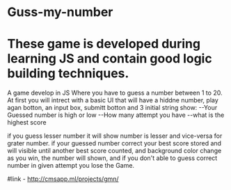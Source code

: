 # Guss-my-number
# These game is developed during learning JS and contain good logic building techniques.
A game develop in JS Where you have to guess a number between 1 to 20. 
At first you will intrect with a basic UI that will have a hiddne number, play agan botton, an input box, submitt botton and 3 initial string show:
--Your Guessed number is high or low 
--How many attempt you have 
--what is the highest score

if you guess lesser number it will show number is lesser and vice-versa for grater number. 
if your guessed number correct your best score stored and will visible until another best score counted, and background color change as you win, the number will shown, 
and if you don't able to guess correct number in given attempt you lose the Game.

#link - http://cmsapp.ml/projects/gmn/
